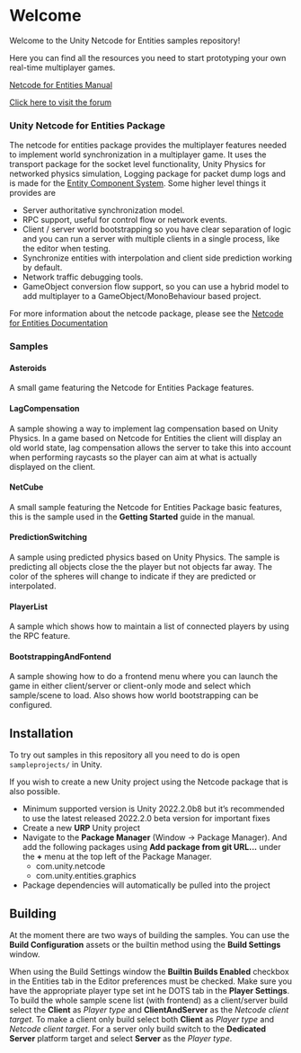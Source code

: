 # Welcome

Welcome to the Unity Netcode for Entities samples repository!

Here you can find all the resources you need to start prototyping
your own real-time multiplayer games.

[Netcode for Entities Manual](https://docs.unity3d.com/Packages/com.unity.netcode@latest)

[Click here to visit the forum](https://forum.unity.com/forums/dots-netcode.425/)

### Unity Netcode for Entities Package
The netcode for entities package provides the multiplayer features needed to implement
world synchronization in a multiplayer game. It uses the transport package
for the socket level functionality, Unity Physics for networked physics simulation, Logging package for packet dump logs and is made for the [Entity Component System](https://docs.unity3d.com/Packages/com.unity.entities@latest).
Some higher level things it provides are

* Server authoritative synchronization model.
* RPC support, useful for control flow or network events.
* Client / server world bootstrapping so you have clear separation of logic and you can run a server with multiple clients in a single process, like the editor when testing.
* Synchronize entities with interpolation and client side prediction working by default.
* Network traffic debugging tools.
* GameObject conversion flow support, so you can use a hybrid model to add multiplayer to a GameObject/MonoBehaviour based project.

For more information about the netcode package, please see the [Netcode for Entities Documentation](https://docs.unity3d.com/Packages/com.unity.netcode@latest)

### Samples

#### Asteroids
A small game featuring the Netcode for Entities Package features.

#### LagCompensation
A sample showing a way to implement lag compensation based on Unity Physics. In a game based on Netcode for Entities the client will display an old world state, lag compensation allows the server to take this into account when performing raycasts so the player can aim at what is actually displayed on the client.

#### NetCube
A small sample featuring the Netcode for Entities Package basic features, this is the sample used in the __Getting Started__ guide in the manual.

#### PredictionSwitching
A sample using predicted physics based on Unity Physics. The sample is predicting all objects close the the player but not objects far away. The color of the spheres will change to indicate if they are predicted or interpolated.

#### PlayerList
A sample which shows how to maintain a list of connected players by using the RPC feature.

#### BootstrappingAndFontend
A sample showing how to do a frontend menu where you can launch the game in either client/server or client-only mode and select which sample/scene to load. Also shows how world bootstrapping can be configured.

## Installation

To try out samples in this repository all you need to do is open
`sampleprojects/` in Unity.

If you wish to create a new Unity project using the Netcode package that is also possible.

* Minimum supported version is Unity 2022.2.0b8 but it’s recommended to use the latest released 2022.2.0 beta version for important fixes
* Create a new **URP** Unity project
* Navigate to the **Package Manager** (Window -> Package Manager). And add the following packages using **Add package from git URL...** under the **+** menu at the top left of the Package Manager.
  * com.unity.netcode
  * com.unity.entities.graphics
* Package dependencies will automatically be pulled into the project

## Building

At the moment there are two ways of building the samples. You can use the **Build Configuration** assets or the builtin method using the **Build Settings** window. 

When using the Build Settings window the **Builtin Builds Enabled** checkbox in the Entities tab in the Editor preferences must be checked. Make sure you have the appropriate player type set int he DOTS tab in the **Player Settings**. To build the whole sample scene list (with frontend) as a client/server build select the **Client** as *Player type* and **ClientAndServer** as the *Netcode client target*. To make a client only build select both **Client** as *Player type* and *Netcode client target*. For a server only build switch to the **Dedicated Server** platform target and select **Server** as the *Player type*.